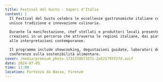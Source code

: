 ```yaml
---
title: Festival del Gusto - Sapori d'Italia
content: |
  Il Festival del Gusto celebra le eccellenze gastronomiche italiane con un evento che 
  unisce tradizione e innovazione culinaria.
  
  Durante la manifestazione, chef stellati e produttori locali presenteranno le loro 
  creazioni in un percorso che attraversa le regioni italiane, dai piatti della tradizione 
  alle interpretazioni contemporanee.

  Il programma include showcooking, degustazioni guidate, laboratori del gusto e 
  conferenze sulla sostenibilità alimentare.
cover: /media/premium_photo-1731358673371-2a521793f27d.avif
date: 2024-07-05
time: 11:00
location: Fortezza da Basso, Firenze
---
```

